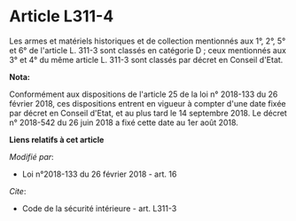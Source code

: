# Article L311-4

Les armes et matériels historiques et de collection mentionnés aux 1°, 2°, 5° et 6° de l'article L. 311-3 sont classés en
catégorie D ; ceux mentionnés aux 3° et 4° du même article L. 311-3 sont classés par décret en Conseil d'Etat.

**Nota:**

Conformément aux dispositions de l'article 25 de la loi n° 2018-133 du 26 février 2018, ces dispositions entrent en vigueur à
compter d'une date fixée par décret en Conseil d'Etat, et au plus tard le 14 septembre 2018. Le décret n° 2018-542 du 26 juin
2018 a fixé cette date au 1er août 2018.

**Liens relatifs à cet article**

_Modifié par_:

  - Loi n°2018-133 du 26 février 2018 - art. 16

_Cite_:

  - Code de la sécurité intérieure - art. L311-3
